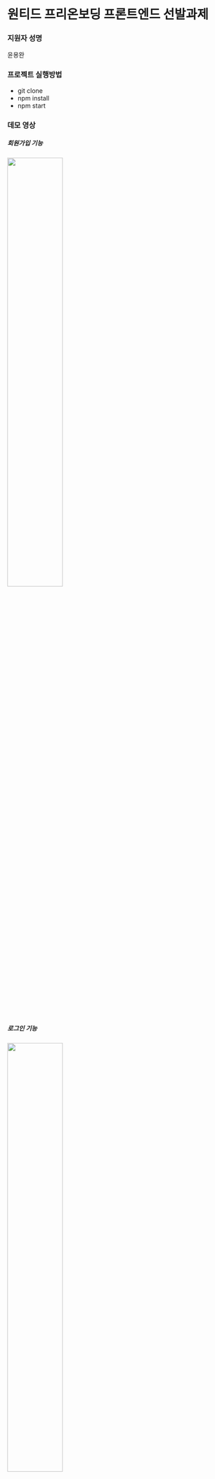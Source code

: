 # 원티드 프리온보딩 프론트엔드 선발과제

### 지원자 성명
윤용완
### 프로젝트 실행방법
  - git clone
  - npm install
  - npm start
### 데모 영상
##### 회원가입 기능
<img width="50%" src="https://github.com/ayocado/wanted-pre-onboarding-frontend/assets/89889583/89efa206-7a74-4acf-93c4-cbd6a28de567">

##### 로그인 기능
<img width="50%" src="https://github.com/ayocado/wanted-pre-onboarding-frontend/assets/89889583/4f649635-f811-4654-b7cd-022e90537b05">

### 미구현 기능
- todo list
